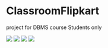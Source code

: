 # ClassroomFlipkart
project for DBMS course Students only


<img src="https://raw.githubusercontent.com/madHEYsia/ClassroomFlipkart/master/screenshot.JPG" >
<img src="https://raw.githubusercontent.com/madHEYsia/ClassroomFlipkart/master/screenshot1.JPG" >
<img src="https://raw.githubusercontent.com/madHEYsia/ClassroomFlipkart/master/screenshot2.JPG" >
<img src="https://raw.githubusercontent.com/madHEYsia/ClassroomFlipkart/master/screenshot3.JPG" >
